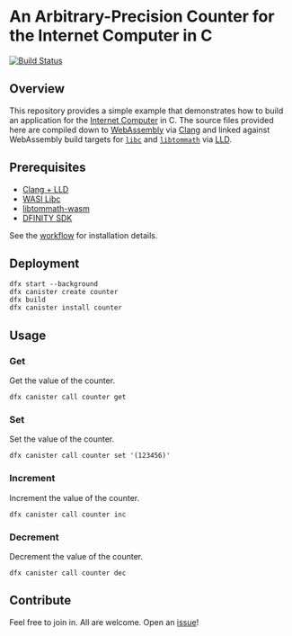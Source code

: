 #  An Arbitrary-Precision Counter for the Internet Computer in C

[![Build Status](https://github.com/enzoh/counter/workflows/build/badge.svg)](https://github.com/enzoh/counter/actions?query=workflow%3Abuild)

## Overview

This repository provides a simple example that demonstrates how to build an application for the [Internet Computer](https://dfinity.org) in C. The source files provided here are compiled down to [WebAssembly](https://webassembly.org) via [Clang](https://clang.llvm.org) and linked against WebAssembly build targets for [`libc`](https://musl.libc.org) and [`libtommath`](https://www.libtom.net/LibTomMath) via [LLD](https://lld.llvm.org/WebAssembly.html).

## Prerequisites

- [Clang + LLD](https://releases.llvm.org)
- [WASI Libc](https://github.com/WebAssembly/wasi-libc)
- [libtommath-wasm](https://github.com/enzoh/libtommath-wasm/releases)
- [DFINITY SDK](https://sdk.dfinity.org)

See the [workflow](https://github.com/enzoh/counter/blob/master/.github/workflows/ci.yml) for installation details.

## Deployment

```
dfx start --background
dfx canister create counter
dfx build
dfx canister install counter
```

## Usage

### Get

Get the value of the counter.

```
dfx canister call counter get
```

### Set

Set the value of the counter.

```
dfx canister call counter set '(123456)'
```

### Increment

Increment the value of the counter.

```
dfx canister call counter inc
```

### Decrement

Decrement the value of the counter.

```
dfx canister call counter dec
```

## Contribute

Feel free to join in. All are welcome. Open an [issue](https://github.com/enzoh/counter/issues)!
